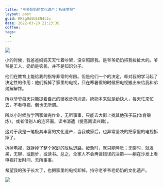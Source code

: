 ```yaml
---
title: "爷爷奶奶的文化遗产：拆掉电视"
layout: post
guid: RKSg9dSUEEN4c2u
date: 2022-03-20 21:23:38
coffee:
tags:
  -
---
```


![](https://mednoter.com/media/files/2022/20161005_142138.jpeg)

小的时候，我爸爸妈妈天天忙着吵架，没空照顾我。是爷爷奶奶把我拉扯大的。爷爷是工人，奶奶是农民，并不是知识分子。

他们在教育上能给我的指导非常的有限。但是他们一个的决定，却对我的学习起了决定性的作用：他们拆掉了家里的电视，只在寒暑假的时候把电视搬出来给我和弟弟解解馋。

所以爷爷每天只能提着自己的破收音机消遣，奶奶本来就是勤快人，每天忙来忙去，不看电视，倒也无所谓。

所以小时候放学回家做完作业，无所事事，只能去大街上找其他孩子玩(体育锻炼）。或者借别人的连环画，读书消遣（提高阅读兴趣）。

这对于我是一笔极其丰富的文化遗产，当我成家后，也异常坚决的把家里的电视拆掉了。

拆掉电视，就拆掉了整个家庭的放纵退路。疲惫时，就只能睡觉；无聊时，就发呆，无聊，或跑步，或读书。总之，全家人不会再做错误的决策——躺在沙发上看电视打发时间，无所事事。

希望我的孩子长大了，也把家里的电视卸掉，持守老爷爷老奶奶的文化遗产。

![](https://mednoter.com/media/files/2022/2022-03-20-books.jpg)








